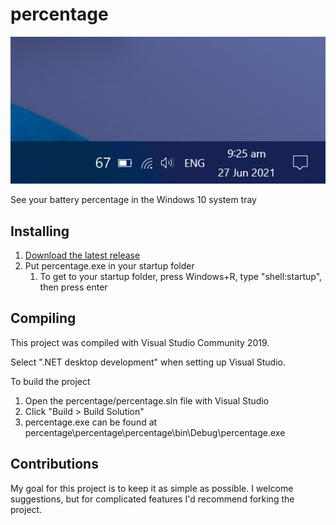 # percentage

![](https://raw.githubusercontent.com/h9419/percentage/master/percentage.png)

See your battery percentage in the Windows 10 system tray

## Installing

1. [Download the latest release](https://github.com/h9419/percentage/releases)
1. Put percentage.exe in your startup folder
   1. To get to your startup folder, press Windows+R, type "shell:startup", then press enter

## Compiling

This project was compiled with Visual Studio Community 2019.

Select ".NET desktop development" when setting up Visual Studio.

To build the project
1. Open the percentage/percentage.sln file with Visual Studio
1. Click "Build > Build Solution"
1. percentage.exe can be found at percentage\percentage\percentage\bin\Debug\percentage.exe

## Contributions

My goal for this project is to keep it as simple as possible. I welcome suggestions, but for complicated features I'd recommend forking the project.
